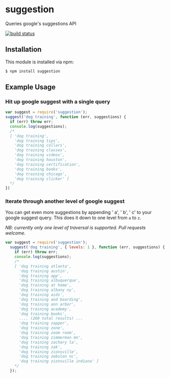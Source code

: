 # suggestion

Queries google's suggestions API

[![build status](https://secure.travis-ci.org/eugeneware/suggestion.png)](http://travis-ci.org/eugeneware/suggestion)

## Installation

This module is installed via npm:

``` bash
$ npm install suggestion
```

## Example Usage

### Hit up google suggest with a single query

``` js
var suggest = require('suggestion');
suggest('dog training', function (err, suggestions) {
  if (err) throw err;
  console.log(suggestions);
  /*
  [ 'dog training',
    'dog training tips',
    'dog training collars',
    'dog training classes',
    'dog training videos',
    'dog training houston',
    'dog training certification',
    'dog training books',
    'dog training chicago',
    'dog training clicker' ]
  */
})
```

### Iterate through another level of google suggest

You can get even more suggestions by appending ' a', ' b', ' c' to your
google suggest query. This does it down to one level from `a` to `z`.

*NB: currently only one level of traversal is supported. Pull requests welcome.*

``` js
var suggest = require('suggestion');
  suggest('dog training', { levels: 1 }, function (err, suggestions) {
    if (err) throw err;
    console.log(suggestions);
    /*
    [ 'dog training atlanta',
      'dog training austin',
      'dog training app',
      'dog training albuquerque',
      'dog training at home',
      'dog training albany ny',
      'dog training aids',
      'dog training and boarding',
      'dog training ann arbor',
      'dog training academy',
      'dog training books',
      .... (260 total results) ...
      'dog training zapper',
      'dog training zone',
      'dog training zoom room',
      'dog training zimmerman mn',
      'dog training zachary la',
      'dog training zak',
      'dog training zionsville',
      'dog training zebulon nc',
      'dog training zionsville indiana' ]
    */
  });
```
